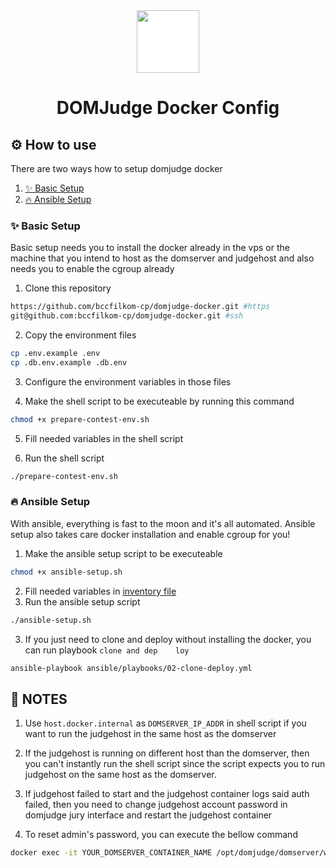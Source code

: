 <div align="center">
<img src="https://www.domjudge.org/DOMjudgelogo.svg" width="100px" style="background-color:white;">
<h1>DOMJudge Docker Config</h1>
</div>

## ⚙️ How to use

There are two ways how to setup domjudge docker   

1. [✨ Basic Setup](#-basic-setup)   
2. [🔥 Ansible Setup](#-ansible-setup)

### ✨ Basic Setup

Basic setup needs you to install the docker already in the vps or the machine that you intend to host as the domserver and judgehost and also needs you to enable the cgroup already

1. Clone this repository
```zsh
https://github.com/bccfilkom-cp/domjudge-docker.git #https
git@github.com:bccfilkom-cp/domjudge-docker.git #ssh
```

2. Copy the environment files
```zsh
cp .env.example .env
cp .db.env.example .db.env  
```

3. Configure the environment variables in those files

4. Make the shell script to be executeable by running this command

```zsh
chmod +x prepare-contest-env.sh
```

5. Fill needed variables in the shell script

6. Run the shell script
```zsh
./prepare-contest-env.sh
```
### 🔥 Ansible Setup
With ansible, everything is fast to the moon and it's all automated. Ansible setup also takes care docker installation and enable cgroup for you!

1. Make the ansible setup script to be executeable
```zsh
chmod +x ansible-setup.sh
```
2. Fill needed variables in [inventory file](./ansible/inventory)
2. Run the ansible setup script
```zsh
./ansible-setup.sh
```
3. If you just need to clone and deploy without installing the docker, you can run playbook ```clone and dep    loy```
```zsh
ansible-playbook ansible/playbooks/02-clone-deploy.yml
```

## 📝 NOTES
1. Use ```host.docker.internal``` as ```DOMSERVER_IP_ADDR``` in shell script if you want to run the judgehost in the same host as the domserver

2. If the judgehost is running on different host than the domserver, then you can't instantly run the shell script since the script expects you to run judgehost on the same host as the domserver.

3. If judgehost failed to start and the judgehost container logs said auth failed, then you need to change judgehost account password in domjudge jury interface and restart the judgehost container

4. To reset admin's password, you can execute the bellow command
```zsh
docker exec -it YOUR_DOMSERVER_CONTAINER_NAME /opt/domjudge/domserver/webapp/bin/console domjudge:reset-user-password admin
```

